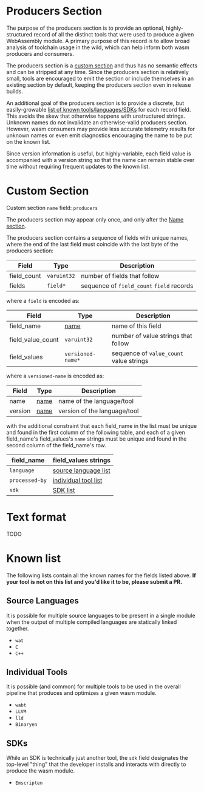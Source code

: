 # Producers Section

The purpose of the producers section is to provide an optional,
highly-structured record of all the distinct tools that were used to produce
a given WebAssembly module. A primary purpose of this record is to allow
broad analysis of toolchain usage in the wild, which can help inform both wasm
producers and consumers.

The producers section is a
[custom section](https://webassembly.github.io/spec/core/binary/modules.html#custom-section)
and thus has no semantic effects and can be stripped at any time.
Since the producers section is relatively small, tools are encouraged to emit
the section or include themselves in an existing section by default, keeping
the producers section even in release builds.

An additional goal of the producers section is to provide a discrete, but
easily-growable [list of known tools/languages/SDKs](#known-list) for each
record field. This avoids the skew that otherwise happens with unstructured
strings. Unknown names do not invalidate an otherwise-valid producers section.
However, wasm consumers may provide less accurate telemetry results for unknown
names or even emit diagnostics encouraging the name to be put on the known list.

Since version information is useful, but highly-variable, each field value
is accompanied with a version string so that the name can remain stable
over time without requiring frequent updates to the known list.

# Custom Section

Custom section `name` field: `producers`

The producers section may appear only once, and only after the
[Name section](https://webassembly.github.io/spec/core/appendix/custom.html#name-section).

The producers section contains a sequence of fields with unique names, where the
end of the last field must coincide with the last byte of the producers section:

| Field       | Type        | Description |
| ----------- | ----------- | ----------- |
| field_count | `varuint32` | number of fields that follow |
| fields      | `field*`     | sequence of `field_count` `field` records |

where a `field` is encoded as:

| Field             | Type | Description |
| ----------------- | ---- | ----------- |
| field_name        | [name](https://webassembly.github.io/spec/core/binary/values.html#names) | name of this field |
| field_value_count | `varuint32` | number of value strings that follow |
| field_values      | `versioned-name*` | sequence of `value_count` value strings |

where a `versioned-name` is encoded as:

| Field   | Type | Description |
| ------- | ---- | ----------- |
| name    | [name](https://webassembly.github.io/spec/core/binary/values.html#names) | name of the language/tool |
| version | [name](https://webassembly.github.io/spec/core/binary/values.html#names) | version of the language/tool |

with the additional constraint that each field_name in the list must be unique
and found in the first column of the following table, and each of a given field_name's
field_values's `name` strings must be unique and found in the second column of
the field_name's row.

| field_name     | field_values strings |
| -------------- | -------------------- |
| `language`     | [source language list](#source-languages) |
| `processed-by` | [individual tool list](#individual-tools) |
| `sdk`          | [SDK list](#sdks) |

# Text format

TODO

# Known list

The following lists contain all the known names for the fields listed above.
**If your tool is not on this list and you'd like it to be, please submit a PR.**

## Source Languages

It is possible for multiple source languages to be present in a single module
when the output of multiple compiled languages are statically linked together.

* `wat`
* `C`
* `C++`

## Individual Tools

It is possible (and common) for multiple tools to be used in the overall
pipeline that produces and optimizes a given wasm module.

* `wabt`
* `LLVM`
* `lld`
* `Binaryen`

## SDKs

While an SDK is technically just another tool, the `sdk` field designates the
top-level "thing" that the developer installs and interacts with directly to
produce the wasm module.

* `Emscripten`

